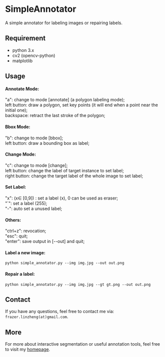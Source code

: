 # SimpleAnnotator
A simple annotator for labeling images or repairing labels.

## Requirement

- python 3.x
- cv2 (opencv-python) 
- matplotlib  

## Usage
#### Annotate Mode:
"a": change to mode [annotate] (a polygon labeling mode);  
left button: draw a polygon, set key points (it will end when a point near the initial one);  
backspace:  retract the last stroke of the polygon;
#### Bbox Mode:
"b": change to mode [bbox];  
left button: draw a bounding box as label;  

#### Change Mode:
"c": change to mode [change];  
left button: change the label of target instance to set label;  
right button: change the target label of the whole image to set label;  

#### Set  Label:
"x": (x$\in$ [0,9]) : set a label (x), 0 can be used as eraser;  
"`": set a label (255);  
"-": auto set a unused label;  

#### Others:
"ctrl+z": revocation;  
"esc": quit;  
"enter": save output in [--out] and quit;  


#### Label a new image:

```
python simple_annotator.py --img img.jpg --out out.png 
```

#### Repair a label:

```
python simple_annotator.py --img img.jpg --gt gt.png --out out.png
```


## Contact

If you have any questions, feel free to contact me via: `frazer.linzheng(at)gmail.com`.

## More

For more about interactive segmentation or useful annotation tools, feel free to visit my [homepage](https://www.lin-zheng.com).


